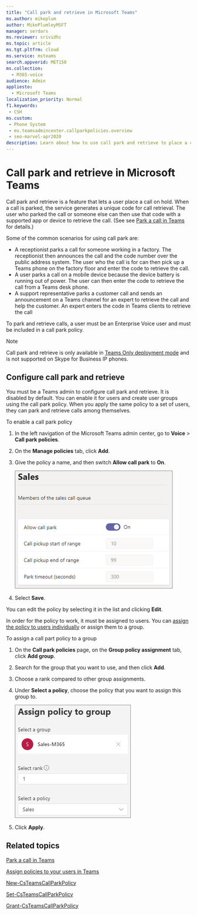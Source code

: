 ```yaml
---
title: "Call park and retrieve in Microsoft Teams"
ms.author: mikeplum
author: MikePlumleyMSFT
manager: serdars
ms.reviewer: srividhc
ms.topic: article
ms.tgt.pltfrm: cloud
ms.service: msteams
search.appverid: MET150
ms.collection: 
  - M365-voice
audience: Admin
appliesto: 
  - Microsoft Teams
localization_priority: Normal
f1.keywords: 
 - CSH
ms.custom: 
 - Phone System
 - ms.teamsadmincenter.callparkpolicies.overview
 - seo-marvel-apr2020
description: Learn about how to use call park and retrieve to place a call on hold in Microsoft Teams.
---
```


# Call park and retrieve in Microsoft Teams

Call park and retrieve is a feature that lets a user place a call on hold. When a call is parked, the service generates a unique code for call retrieval. The user who parked the call or someone else can then use that code with a supported app or device to retrieve the call. (See see [Park a call in Teams](https://support.office.com/article/park-a-call-in-teams-8538c063-d676-4e9a-8045-fc3b7299bb2f) for details.)

Some of the common scenarios for using call park are:

- A receptionist parks a call for someone working in a factory. The receptionist then announces the call and the code number over the public address system. The user who the call is for can then pick up a Teams phone on the factory floor and enter the code to retrieve the call.
- A user parks a call on a mobile device because the device battery is running out of power. The user can then enter the code to retrieve the call from a Teams desk phone.
- A support representative parks a customer call and sends an announcement on a Teams channel for an expert to retrieve the call and help the customer. An expert enters the code in Teams clients to retrieve the call

To park and retrieve calls, a user must be an Enterprise Voice user and must be included in a call park policy.

> [!NOTE]
> Call park and retrieve is only available in [Teams Only deployment mode](teams-and-skypeforbusiness-coexistence-and-interoperability.md) and is not supported on Skype for Business IP phones.

## Configure call park and retrieve

You must be a Teams admin to configure call park and retrieve. It is disabled by default. You can enable it for users and create user groups using the call park policy. When you apply the same policy to a set of users, they can park and retrieve calls among themselves.

To enable a call park policy

1. In the left navigation of the Microsoft Teams admin center, go to **Voice** > **Call park policies**.
2. On the **Manage policies** tab, click **Add**.
3. Give the policy a name, and then switch **Allow call park** to **On**.

    ![Screenshot of call park policy settings](media/call-park-add-policy.png)

4. Select **Save**.

You can edit the policy by selecting it in the list and clicking **Edit**.

In order for the policy to work, it must be assigned to users. You can [assign the policy to users individually](assign-policies.md) or assign them to a group.

To assign a call part policy to a group

1. On the **Call park policies** page, on the **Group policy assignment** tab, click **Add group**.
2. Search for the group that you want to use, and then click **Add**.
3. Choose a rank compared to other group assignments.
4. Under **Select a policy**, choose the policy that you want to assign this group to.

    ![](media/call-park-assign-policy-to-group.png)

5. Click **Apply**.

## Related topics

[Park a call in Teams](https://support.office.com/article/park-a-call-in-teams-8538c063-d676-4e9a-8045-fc3b7299bb2f)

[Assign policies to your users in Teams](assign-policies.md)

[New-CsTeamsCallParkPolicy](https://docs.microsoft.com/powershell/module/skype/new-csteamscallparkpolicy?view=skype-ps)

[Set-CsTeamsCallParkPolicy](https://docs.microsoft.com/powershell/module/skype/set-csteamscallparkpolicy?view=skype-ps)

[Grant-CsTeamsCallParkPolicy](https://docs.microsoft.com/powershell/module/skype/grant-csteamscallparkpolicy?view=skype-ps)
